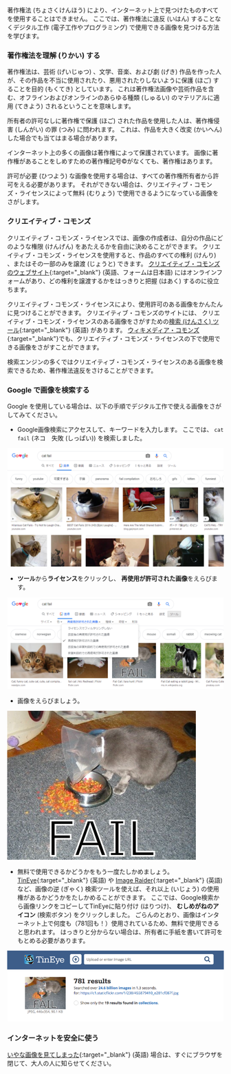 著作権法 (ちょさくけんほう) により、インターネット上で見つけたものすべてを使用することはできません。 ここでは、著作権法に違反 (いはん) することなくデジタル工作 (電子工作やプログラミング) で使用できる画像を見つける方法を学びます。

### 著作権法を理解 (りかい) する

著作権法は、芸術 (げいじゅつ) 、文学、音楽、および劇 (げき) 作品を作った人が、その作品を不当に使用されたり、悪用されたりしないように保護 (ほご) することを目的 (もくてき) としています。 これは著作権法画像や芸術作品を含む、オフラインおよびオンラインのあらゆる種類 (しゅるい) のマテリアルに適用 (てきよう) されるということを意味します。

所有者の許可なしに著作権で保護 (ほご) された作品を使用した人は、著作権侵害 (しんがい) の罪 (つみ) に問われます。 これは、作品を大きく改変 (かいへん) した場合でも当てはまる場合があります。

インターネット上の多くの画像は著作権によって保護されています。 画像に著作権があることをしめすための著作権記号©がなくても、著作権はあります。

許可が必要 (ひつよう) な画像を使用する場合は、すべての著作権所有者から許可をえる必要があります。 それができない場合は、クリエイティブ・コモンズ・ライセンスによって無料 (むりょう) で使用できるようになっている画像をさがします。

### クリエイティブ・コモンズ

クリエイティブ・コモンズ・ライセンスでは、画像の作成者は、自分の作品にどのような権限 (けんげん) をあたえるかを自由に決めることができます。 クリエイティブ・コモンズ・ライセンスを使用すると、作品のすべての権利 (けんり) 、またはその一部のみを譲渡 (じょうと) できます。 [クリエイティブ・コモンズのウェブサイト](https://creativecommons.org/){:target="_blank"} (英語、フォームは日本語) にはオンラインフォームがあり、どの権利を譲渡するかをはっきりと把握 (はあく) するのに役立ちます。

クリエイティブ・コモンズ・ライセンスにより、使用許可のある画像をかんたんに見つけることができます。 クリエイティブ・コモンズのサイトには、 クリエイティブ・コモンズ・ライセンスのある画像をさがすための[検索 (けんさく) ツール](https://search.creativecommons.org/){:target="_blank"} (英語) があります。 [ウィキメディア・コモンズ](https://commons.wikimedia.org/wiki/Main_Page){:target="_blank"}でも、クリエイティブ・コモンズ・ライセンスの下で使用できる画像をさがすことができます。

検索エンジンの多くではクリエイティブ・コモンズ・ライセンスのある画像を検索できるため、著作権法違反をさけることができます。

### Google で画像を検索する

Google を使用している場合は、以下の手順でデジタル工作で使える画像をさがしてみてください。

+ Google画像検索にアクセスして、キーワードを入力します。 ここでは、 `cat fail` (ネコ　失敗 (しっぱい)) を検索しました。

![ネコの失敗　検索](images/catfailsearch.png)

+ **ツール**から**ライセンス**をクリックし、 **再使用が許可された画像**をえらびます。

![再使用許可](images/labeledforreuse.png)

+ 画像をえらびましょう。

![ネコの失敗](images/catfail.png)

+ 無料で使用できるかどうかをもう一度たしかめましょう。 [TinEye](https://www.tineye.com/){:target="_blank"} (英語) や [Image Raider](https://www.imageraider.com/){:target="_blank"} (英語) など、画像の逆 (ぎゃく) 検索ツールを使えば、それ以上 (いじょう) の使用権があるかどうかをたしかめることができます。 ここでは、Google検索から画像リンクをコピーしてTinEyeに貼り付け (はりつけ)、 **むしめがねのアイコン** (検索ボタン) をクリックしました。 ごらんのとおり、画像はインターネット上で何度も（781回も！）使用されているため、無料で使用できると思われます。 はっきりと分からない場合は、所有者に手紙を書いて許可をもとめる必要があります。

![逆検索](images/reversesearch.png)

### インターネットを安全に使う

[いやな画像を見てしまった](https://www.thinkuknow.co.uk/11_13/Need-advice/Things-you-see-online/){:target="_blank"} (英語) 場合は、すぐにブラウザを閉じて、大人の人に知らせてください。